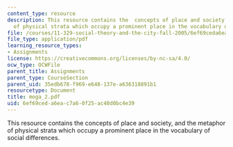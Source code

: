 ```yaml
---
content_type: resource
description: This resource contains the  concepts of place and society, and the metaphor
  of physical strata which occupy a prominent place in the vocabulary of social differences.
file: /courses/11-329-social-theory-and-the-city-fall-2005/6ef69ceda6eac7a60f25ac48d0bc4e39_moga_2.pdf
file_type: application/pdf
learning_resource_types:
- Assignments
license: https://creativecommons.org/licenses/by-nc-sa/4.0/
ocw_type: OCWFile
parent_title: Assignments
parent_type: CourseSection
parent_uid: 35edb678-f969-e648-137e-a636318891b1
resourcetype: Document
title: moga_2.pdf
uid: 6ef69ced-a6ea-c7a6-0f25-ac48d0bc4e39
---
```

This resource contains the  concepts of place and society, and the metaphor of physical strata which occupy a prominent place in the vocabulary of social differences.